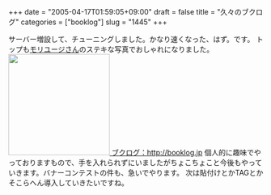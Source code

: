 +++
date = "2005-04-17T01:59:05+09:00"
draft = false
title = "久々のブクログ"
categories = ["booklog"]
slug = "1445"
+++

サーバー増設して、チューニングしました。かなり速くなった、はず。です。
トップも<a href="http://dacafe.org" target="_blank">モリユージさん</a>のステキな写真でおしゃれになりました。
<a href="http://booklog.jp" target="_blank"><img src="http://booklog.jp/img/tpimg.jpg" width="200" border="0">
ブクログ：http://booklog.jp</a>
個人的に趣味でやっておりますもので、手を入れられずにいましたがちょこちょこと今後もやっていきます。バナーコンテストの件も、急いでやります。
次は貼付けとかTAGとかそこらへん導入していきたいですね。
